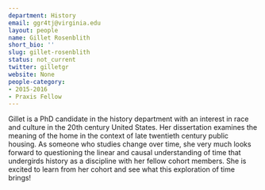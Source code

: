 ```yaml
---
department: History
email: ggr4tj@virginia.edu
layout: people
name: Gillet Rosenblith
short_bio: ''
slug: gillet-rosenblith
status: not_current
twitter: gilletgr
website: None
people-category:
- 2015-2016
- Praxis Fellow
---
```


Gillet is a PhD candidate in the history department with an interest in race and culture in the 20th century United States. Her dissertation examines the meaning of the home in the context of late twentieth century public housing. As someone who studies change over time, she very much looks forward to questioning the linear and causal understanding of time that undergirds history as a discipline with her fellow cohort members. She is excited to learn from her cohort and see what this exploration of time brings!
